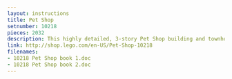 ```yaml
---
layout: instructions
title: Pet Shop
setnumber: 10218
pieces: 2032
description: This highly detailed, 3-story Pet Shop building and townhouse with full internal and external detailing is the perfect addition to your LEGO town. Greet customers with a menagerie of pets and let them treat them with a selection of toys and supplies. The pet shop building features a hinged staircase for easy access, upper apartment with kitchenette and upper loft overlooking the open plan interior below. To the side, the tastefully appointed townhouse features a detailed ground floor with accessories and spiral staircase leading to the upper floor. The attic space features storage boxes and French doors leading out to an elegant front balcony, while the rooftop garden, complete with fresh vegetables, brightens up the rear of the building.
link: http://shop.lego.com/en-US/Pet-Shop-10218
filenames: 
- 10218 Pet Shop book 1.doc
- 10218 Pet Shop book 2.doc
---
```


